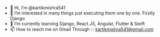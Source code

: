 - 👋 Hi, I’m @kartikmishra541
- 👀 I’m interested in many things just executing them one by one. Firstly Django
- 🌱 I’m currently learning Django, React.JS, Angular, Flutter & Swift
- 📫 How to reach me on Gmail Through :- kartikmishra541@gmail.com

<!---
kartikmishra541/kartikmishra541 is a ✨ special ✨ repository because its `README.md` (this file) appears on your GitHub profile.
You can click the Preview link to take a look at your changes.
--->
